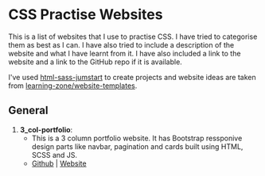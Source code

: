 # CSS Practise Websites
This is a list of websites that I use to practise CSS. I have tried to categorise them as best as I can. I have also tried to include a description of the website and what I have learnt from it. I have also included a link to the website and a link to the GitHub repo if it is available.

I've used [html-sass-jumstart](https://github.com/5t3ph/html-sass-jumpstart/issues) to create projects and website ideas are taken from [learning-zone/website-templates](https://github.com/learning-zone/website-templates).

## General
1. **3_col-portfolio**:
    - This is a 3 column portfolio website. It has Bootstrap ressponive design parts like navbar, pagination and cards built using HTML, SCSS and JS.
    - [Github](https://github.com/chavda-bhavik/practise-websites/tree/main/3-col-portfolio) | [Website](https://chavda-bhavik.github.io/practise-websites/3-col-portfolio/public/)
